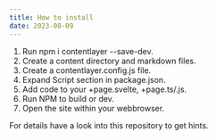 ```yaml
---
title: How to install
date: 2023-08-09
---
```


1. Run npm i contentlayer --save-dev.
1. Create a content directory and markdown files.
1. Create a contentlayer.config.js file.
1. Expand Script section in package.json.
1. Add code to your +page.svelte, +page.ts/.js.
1. Run NPM to build or dev.
1. Open the site within your webbrowser.

For details have a look into this repository to get hints.
